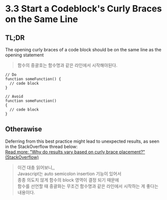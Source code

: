 # 3.3 Start a Codeblock's Curly Braces on the Same Line

## TL;DR
The opening curly braces of a code block should be on the same line as the opening statement 
> 함수의 중괄호는 함수명과 같은 라인에서 시작해야된다.
```
// Do
function someFunction() {
  // code block
}

// Avoid
function someFunction()
{
  // code block
}
```
## Otherawise
Deferring from this best practice might lead to unexpected results, as seen in the StackOverflow thread below: <br>
[Read more: "Why do results vary based on curly brace placement?" (StackOverflow)](https://stackoverflow.com/questions/3641519/why-do-results-vary-based-on-curly-brace-placement)
> 이건 대충 읽어보니,, <br>
> Javascript는 auto semicolon insertion 기능이 있어서 <br>
> 종종 의도치 않게 함수의 block 영역이 결정 되기 때문에 <br>
> 함수를 선언할 때 중괄화는 무조건 함수명과 같은 라인에서 시작하는 게 좋다는 내용이다.
